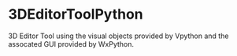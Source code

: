 # 3DEditorToolPython
3D Editor Tool using the visual objects provided by Vpython and the assocated GUI provided by WxPython. 
